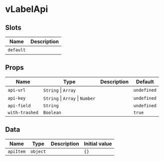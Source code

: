 # vLabelApi

## Slots

| Name      | Description |
| --------- | ----------- |
| `default` | &nbsp;      |

## Props

| Name           | Type                                    | Description | Default     |
| -------------- | --------------------------------------- | ----------- | ----------- |
| `api-url`      | `String` &#124; `Array`                 |             | `undefined` |
| `api-key`      | `String` &#124; `Array` &#124; `Number` |             | `undefined` |
| `api-field`    | `String`                                |             | `undefined` |
| `with-trashed` | `Boolean`                               |             | `true`      |

## Data

| Name      | Type     | Description | Initial value |
| --------- | -------- | ----------- | ------------- |
| `apiItem` | `object` |             | `{}`          |
